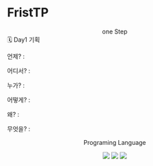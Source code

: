 # FristTP
<div align ="center">
one Step
</div>
<div align = "left">
🗓️ Day1 기획
	<p>언제?   : </p>
	<p>어디서? :</p>
	<p>누가?   :</p>
	<p>어떻게? :</p>
	<p>왜?     :</p>
	<p>무엇을? :</p>
</div>
<div align ="center">
  <p>Programing Language</p>
</div>
<div align="center">
	<img src="https://img.shields.io/badge/Java-007396?style=flat&logo=Java&logoColor=white" />
	<img src="https://img.shields.io/badge/HTML5-E34F26?style=flat&logo=HTML5&logoColor=white" />
	<img src="https://img.shields.io/badge/CSS3-1572B6?style=flat&logo=CSS3&logoColor=white" />
</div>
